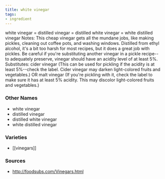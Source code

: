 ```yaml
---
title: white vinegar
tags:
- ingredient
---
```

white vinegar = distilled vinegar = distilled white vinegar = white distilled vinegar Notes: This cheap vinegar gets all the mundane jobs, like making pickles, cleaning out coffee pots, and washing windows. Distilled from ethyl alcohol, it's a bit too harsh for most recipes, but it does a great job with pickles. Be careful if you're substituting another vinegar in a pickle recipe--to adequately preserve, vinegar should have an acidity level of at least 5%. Substitutes: cider vinegar (This can be used for pickling if the acidity is at least 5%--check the label. Cider vinegar may darken light-colored fruits and vegetables.) OR malt vinegar (If you're pickling with it, check the label to make sure it has at least 5% acidity. This may discolor light-colored fruits and vegetables.)

### Other Names

* white vinegar
* distilled vinegar
* distilled white vinegar
* white distilled vinegar

### Varieties

* [[vinegars]]

### Sources
* http://foodsubs.com/Vinegars.html
